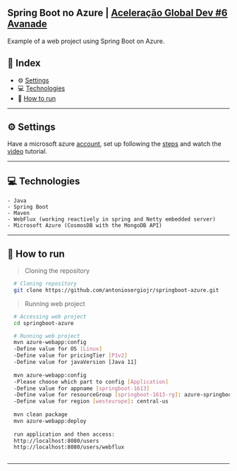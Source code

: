 ## Spring Boot no Azure | [Aceleração Global Dev #6 Avanade](https://digitalinnovation.one/)

Example of a web project using Spring Boot on Azure.

## 📌 Index
- ⚙ [Settings](#-settings)
- 💻 [Technologies](#-technologies)
- 🚀 [How to run](#-how-to-run)
---

## ⚙ Settings
  Have a microsoft azure [account](https://azure.microsoft.com/pt-br/free/), set up following the [steps](https://docs.microsoft.com/en-us/azure/developer/java/spring-framework/configure-spring-data-mongodb-with-cosmos-db) and watch the [video](https://youtu.be/rSWbDk1yAME) tutorial.

---

## 💻 Technologies
    - Java
    - Spring Boot
    - Maven
    - WebFlux (working reactively in spring and Netty embedded server)
    - Microsoft Azure (CosmosDB with the MongoDB API)    
---

## 🚀 How to run

  > Cloning the repository
  ```bash
    # Cloning repository
    git clone https://github.com/antoniosergiojr/springboot-azure.git
  ```

  > Running web project
  ```bash
    # Accessing web project
    cd springboot-azure

    # Running web project
    mvn azure-webapp:config
    -Define value for OS [Linux]
    -Define value for pricingTier [P1v2]
    -Define value for javaVersion [Java 11]
    
    mvn azure-webapp:config
    -Please choose which part to config [Application]
    -Define value for appname [springboot-1613]
    -Define value for resourceGroup [springboot-1613-rg]: azure-springboot
    -Define value for region [westeurope]: central-us
    
    mvn clean package
    mvn azure-webapp:deploy
    
    run application and then access: 
    http://localhost:8080/users
    http://localhost:8080/users/webflux
    
  ```
---
